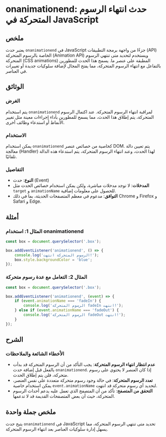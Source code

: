 <!--
Meta Description: # onanimationend: حدث انتهاء الرسوم المتحركة في JavaScript ## ملخص يعتبر حدث `onanimationend` في JavaScript جزءًا من واجهة برمجة التطبيقات (API) الخاص...
Meta Keywords: المتحركة, الرسوم, onanimationend, box, انتهاء
-->

# onanimationend: حدث انتهاء الرسوم المتحركة في JavaScript

## ملخص
يعتبر حدث `onanimationend` في JavaScript جزءًا من واجهة برمجة التطبيقات (API) الخاصة بالرسوم المتحركة (Animation API) ويستخدم لتحديد متى تنتهي الرسوم المتحركة (CSS animations) المطبقة على عنصر ما. يسمح هذا الحدث للمطورين بالتفاعل مع انتهاء الرسوم المتحركة، مما يفتح المجال لإضافة سلوكيات جديدة أو تغييرات في العناصر.

## الوثائق
### الغرض
يتم استخدام `onanimationend` لمراقبة انتهاء الرسوم المتحركة. عند اكتمال الرسوم المتحركة، يتم إطلاق هذا الحدث، مما يسمح للمطورين بأداء إجراءات معينة مثل تغيير الأنماط أو استدعاء وظائف أخرى.

### الاستخدام
يمكن استخدام `onanimationend` كخاصية من خصائص عنصر DOM. يتم تعيين دالة معالجة (Handler) لهذا الحدث، وعند انتهاء الرسوم المتحركة، يتم استدعاء هذه الدالة تلقائيًا.

### التفاصيل
- **النوع**: حدث (Event)
- **المدخلات**: لا توجد مدخلات مباشرة، ولكن يمكن استخدام خصائص الحدث مثل `target` و `animationName` للحصول على معلومات إضافية.
- **التوافق**: مدعوم في معظم المتصفحات الحديثة، بما في ذلك Chrome و Firefox و Safari و Edge.

## أمثلة
### المثال 1: استخدام onanimationend
```javascript
const box = document.querySelector('.box');

box.addEventListener('animationend', () => {
    console.log('الرسوم المتحركة انتهت!');
    box.style.backgroundColor = 'blue';
});
```
### المثال 2: التعامل مع عدة رسوم متحركة
```javascript
const box = document.querySelector('.box');

box.addEventListener('animationend', (event) => {
    if (event.animationName === 'fadeIn') {
        console.log('الرسوم المتحركة fadeIn انتهت!');
    } else if (event.animationName === 'fadeOut') {
        console.log('الرسوم المتحركة fadeOut انتهت!');
    }
});
```

## الشرح
### الأخطاء الشائعة والملاحظات
- **عدم انتظار انتهاء الرسوم المتحركة**: يجب التأكد من أن الرسوم المتحركة قد بدأت بالفعل قبل إضافة حدث `onanimationend`. إذا كان العنصر لا يحتوي على رسوم متحركة، فلن يتم إطلاق الحدث.
- **تعدد الرسوم المتحركة**: في حالة وجود رسوم متحركة متعددة على نفس العنصر، يمكن استخدام خاصية `event.animationName` لتحديد أي رسوم متحركة قد انتهت.
- **التحقق من المتصفح**: تأكد من أن المتصفح الذي تعمل عليه يدعم أحداث الرسوم المتحركة، حيث أن بعض المتصفحات القديمة قد لا تدعمها.

## ملخص جملة واحدة
يتيح حدث `onanimationend` في JavaScript تحديد متى تنتهي الرسوم المتحركة، مما يسهل إدارة سلوكيات العناصر بعد انتهاء الرسوم المتحركة.
